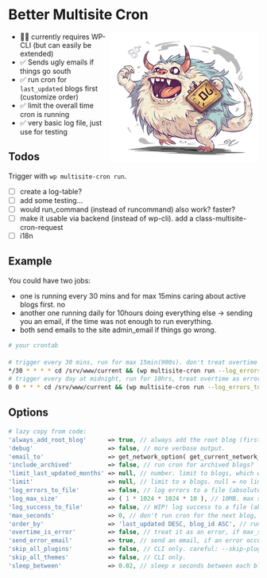 # Better Multisite Cron
<p align="center">
	<img align="right" width="300" height="auto" src="./croni-l.png">
</p>

- 🤷‍♂️ currently requires WP-CLI (but can easily be extended)
- ✅ Sends ugly emails if things go south
- ✅ run cron for ``last_updated`` blogs first (customize order)
- ✅ limit the overall time cron is running
- ✅ very basic log file, just use for testing

## Todos

Trigger with ``wp multisite-cron run``.

- [ ] create a log-table?
- [ ] add some testing...
- [ ] would run_command (instead of runcommand) also work? faster?
- [ ] make it usable via backend (instead of wp-cli). add a class-multisite-cron-request
- [ ] i18n

## Example

You could have two jobs:
- one is running every 30 mins and for max 15mins caring about active blogs first. no
- another one running daily for 10hours doing everything else -> sending you an email, if the time was not enough to run everything.
- both send emails to the site admin_email if things go wrong.

```bash
# your crontab

# trigger every 30 mins, run for max 15min(900s). don't treat overtime as error.
*/30 * * * * cd /srv/www/current && (wp multisite-cron run --log_errors_to_file='/srv/www/logs/better-cron.log' --max_seconds=900 ) > /dev/null 2>&1
# trigger every day at midnight, run for 10hrs, treat overtime as error (and send an email).
0 0 * * * cd /srv/www/current && (wp multisite-cron run --log_errors_to_file='/srv/www/logs/better-cron.log' --max_seconds=36000 --overtime_is_error ) > /dev/null 2>&1

```


## Options
```php
# lazy copy from code:
'always_add_root_blog'      => true, // always add the root blog (first) to the list of blogs to run cron for.
'debug'                     => false, // more verbose output.
'email_to'                  => get_network_option( get_current_network_id(), 'admin_email' ),
'include_archived'          => false, // run cron for archived blogs?
'limit_last_updated_months' => null, // number. limit to blogs, which were updated in the last x months.
'limit'                     => null, // limit to x blogs. null = no limit.
'log_errors_to_file'        => false, // log errors to a file (absolute path). null = no logging.
'log_max_size'              => ( 1 * 1024 * 1024 * 10 ), // 10MB. max size of the log file.
'log_success_to_file'       => false, // WIP! log success to a file (absolute path). null = no logging.
'max_seconds'               => 0, // don't run cron for the next blog, if it is over time. 0 = no limit.
'order_by'                  => 'last_updated DESC, blog_id ASC', // run new blogs first, because they are more important?
'overtime_is_error'         => false, // treat it as an error, if max_seconds was not enough to finish all jobs.
'send_error_email'          => true, // send an email, if an error occurred?
'skip_all_plugins'          => false, // CLI only. careful: --skip-plugins does something else...
'skip_all_themes'           => false, // CLI only.
'sleep_between'             => 0.02, // sleep x seconds between each blog. 🤷‍♂️
```
